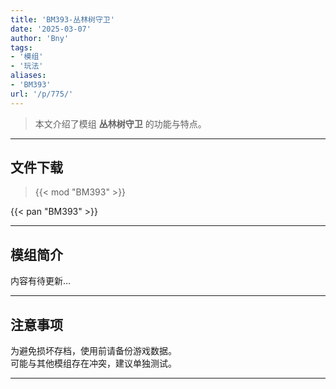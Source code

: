 ```yaml
---
title: 'BM393-丛林树守卫'
date: '2025-03-07'
author: 'Bny'
tags:
- '模组'
- '玩法'
aliases:
- 'BM393'
url: '/p/775/'
---
```


> 本文介绍了模组 **丛林树守卫** 的功能与特点。

---

## 文件下载  

> {{< mod "BM393" >}}  

{{< pan "BM393" >}}  

---

## 模组简介

>  
内容有待更新...  

---

## 注意事项

>  
为避免损坏存档，使用前请备份游戏数据。  
可能与其他模组存在冲突，建议单独测试。  

---


